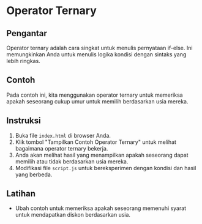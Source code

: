 # Operator Ternary

## Pengantar
Operator ternary adalah cara singkat untuk menulis pernyataan if-else. Ini memungkinkan Anda untuk menulis logika kondisi dengan sintaks yang lebih ringkas.

## Contoh
Pada contoh ini, kita menggunakan operator ternary untuk memeriksa apakah seseorang cukup umur untuk memilih berdasarkan usia mereka.

## Instruksi
1. Buka file `index.html` di browser Anda.
2. Klik tombol "Tampilkan Contoh Operator Ternary" untuk melihat bagaimana operator ternary bekerja.
3. Anda akan melihat hasil yang menampilkan apakah seseorang dapat memilih atau tidak berdasarkan usia mereka.
4. Modifikasi file `script.js` untuk bereksperimen dengan kondisi dan hasil yang berbeda.

## Latihan
- Ubah contoh untuk memeriksa apakah seseorang memenuhi syarat untuk mendapatkan diskon berdasarkan usia.
